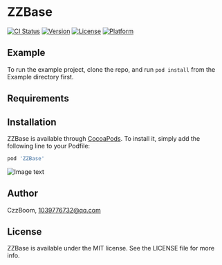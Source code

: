 # ZZBase

[![CI Status](https://img.shields.io/travis/CZ410/ZZBase.svg?style=flat)](https://travis-ci.org/CZ410/ZZBase)
[![Version](https://img.shields.io/cocoapods/v/ZZBase.svg?style=flat)](https://cocoapods.org/pods/ZZBase)
[![License](https://img.shields.io/cocoapods/l/ZZBase.svg?style=flat)](https://cocoapods.org/pods/ZZBase)
[![Platform](https://img.shields.io/cocoapods/p/ZZBase.svg?style=flat)](https://cocoapods.org/pods/ZZBase)

## Example

To run the example project, clone the repo, and run `pod install` from the Example directory first.

## Requirements

## Installation

ZZBase is available through [CocoaPods](https://cocoapods.org). To install
it, simply add the following line to your Podfile:

```ruby
pod 'ZZBase'
```
![Image text](https://github.com/CZ410/ZZScrollView/blob/main/Images/data.png)

## Author

CzzBoom, 1039776732@qq.com

## License

ZZBase is available under the MIT license. See the LICENSE file for more info.
